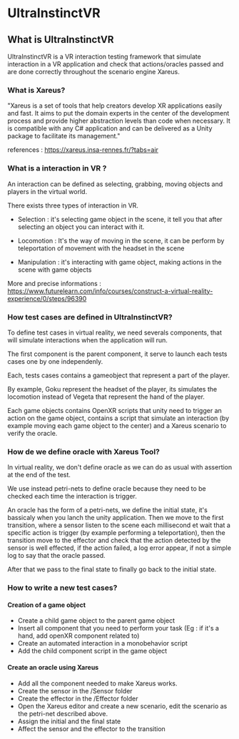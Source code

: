 # UltraInstinctVR 

## What is UltraInstinctVR 

UltraInstinctVR is a VR interaction testing framework that simulate interaction in a VR application and check that actions/oracles passed and are done correctly throughout the scenario engine Xareus.

### What is Xareus?

"Xareus is a set of tools that help creators develop XR applications easily and fast. It aims to put the domain experts in the center of the development process and provide higher abstraction levels than code when necessary. It is compatible with any C# application and can be delivered as a Unity package to facilitate its management."

references : https://xareus.insa-rennes.fr/?tabs=air



### What is a interaction in VR ?
An interaction can be defined as selecting, grabbing, moving objects and players in the virtual world.

There exists three types of interaction in VR.
- Selection : it's selecting game object in the scene, it tell you that after selecting an object you can interact with it.
- Locomotion : It's the way of moving in the scene, it can be perform by teleportation of movement with the headset in the scene

- Manipulation : it's interacting with game object, making actions in the scene with game objects

More and precise informations : https://www.futurelearn.com/info/courses/construct-a-virtual-reality-experience/0/steps/96390


### How test cases are defined in UltraInstinctVR?

To define test cases in virtual reality, we need severals components, that will simulate interactions when the application will run.

The first component is the parent component, it serve to launch each tests cases one by one independenly.

Each, tests cases contains a gameobject that represent a part of the player.

By example, Goku represent the headset of the player, its simulates the locomotion instead of Vegeta that represent the hand of the player.

Each game objects contains OpenXR scripts that unity need to trigger an action on the game object, contains a script that simulate an interaction (by example moving each game object to the center) and a Xareus scenario to verify the oracle.


### How de we define oracle with Xareus Tool?

In virtual reality, we don't define oracle as we can do as usual with assertion at the end of the test.

We use instead petri-nets to define oracle because they need to be checked each time the interaction is trigger.


An oracle has the form of a  petri-nets, we define the initial state, it's bassicaly when you lanch the unity application. Then we move to the first transition, where a sensor listen to the scene each millisecond et wait that a specific action is trigger (by example performing a teleportation), then the transition move to the effector and check that the action detected by the sensor is well effected, if the action failed, a log error appear, if not a simple log to say that the oracle passed.

After that we pass to the final state to finally go back to the initial state.


### How to write a new test cases?


#### Creation of a game object
  - Create a child game object to the parent game object
  - Insert all component that you need to perform your task (Eg : if it's a hand, add openXR component related to)
  - Create an automated interaction in a monobehavior script
  - Add the child component script in the game object

#### Create an oracle using Xareus
 - Add all the component needed to make Xareus works.
 - Create the sensor in the /Sensor folder
 - Create the effector in the /Effector folder
 - Open the Xareus editor and create a new scenario, edit the scenario as the petri-net described above.
 - Assign the initial and the final state
 - Affect the sensor and the effector to the transition





